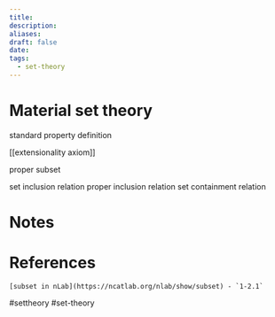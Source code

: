 ```yaml
---
title: 
description: 
aliases: 
draft: false
date: 
tags:
  - set-theory
---
```

# Material set theory 
standard property definition 

[[extensionality axiom]]

proper subset


set inclusion relation 
proper inclusion relation 
set containment relation 




# Notes

# References
``` ad-cite
[subset in nLab](https://ncatlab.org/nlab/show/subset) - `1-2.1`
```
#settheory
#set-theory